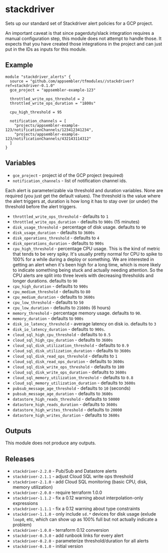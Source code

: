 # stackdriver

Sets up our standard set of Stackdriver alert policies for a GCP
project.

An important caveat is that since pagerduty/slack integration requires
a manual configuration step, this module does not attempt to handle
those. It expects that you have created those integrations in the
project and can just put in the IDs as inputs for this module.

## Example

```
module "stackdriver_alerts" {
  source = "github.com/appsembler/tfmodules//stackdriver?ref=stackdriver-0.1.0"
  gce_project = "appsembler-example-123"
  
  throttled_write_ops_threshold = 2
  throttled_write_ops_duration = "1800s"
  
  cpu_high_threshold = 95
  
  notification_channels = [
    "projects/appsembler-example-123/notificationChannels/123412341234",
    "projects/appsembler-example-123/notificationChannels/432143114312"
  ]
}
```

## Variables

* `gce_project` - project id of the GCP project (required)
* `notification_channels` - list of notification channel ids.

Each alert is parameterizable via threshold and duration
variables. None are required (you just get the default values). The
threshold is the value where the alert triggers at, duration is how
long it has to stay over (or under) the threshold before the alert
triggers.

* `throttled_write_ops_threshold` - defaults to `1`
* `throttled_write_ops_duration` - defaults to `900s` (15 minutes)
* `disk_usage_threshold` - percentage of disk usage. defaults to `90`
* `disk_usage_duration` - defaults to `3600s`
* `disk_operations_threshold` - defaults to `4`
* `disk_operations_duration` - defaults to `900s`
* `cpu_high_threshold` - percentage CPU usage. This is the kind of
  metric that tends to be very spiky. It's usually pretty normal for
  CPU to spike to 100% for a while during a deploy or something. We
  are interested in getting an alert when it's been high for a long
  time, which is more likely to indicate something being stuck and
  actually needing attention. So the CPU alerts are split into three
  levels with decreasing thresholds and longer durations. defaults to `90`
* `cpu_high_duration` - defaults to `900s`
* `cpu_medium_threshold` - defaults to `80`
* `cpu_medium_duration` - defaults to `3600s`
* `cpu_low_threshold` - defaults to `50`
* `cpu_low_duration` - defaults to `21600s` (6 hours)
* `memory_threshold` - percentage memory usage. defaults to `90`.
* `memory_duration` - defaults to `900s`
* `disk_io_latency_threshold` - average latency on disk io. defaults
   to `3`
* `disk_io_latency_duration` - defaults to `900s`.
* `cloud_sql_high_cpu_threshold` - defaults to `0.5`
* `cloud_sql_high_cpu_duration` - defaults to `3600s`
* `cloud_sql_disk_utilization_threshold` - defaults to `0.9`
* `cloud_sql_disk_utilization_duration` - defaults to `3600s`
* `cloud_sql_disk_read_ops_threshold` - defaults to `1`
* `cloud_sql_disk_read_ops_duration` - defaults to `3600s`
* `cloud_sql_disk_write_ops_threshold` - defaults to `100`
* `cloud_sql_disk_write_ops_duration` - defaults to `3600s`
* `cloud_sql_memory_utilization_threshold` - defaults to `0.8`
* `cloud_sql_memory_utilization_duration` - defaults to `3600s`
* `pubsub_message_age_threshold` - defaults to `10` (seconds)
* `pubsub_message_age_duration` - defaults to `3600s`
* `datastore_high_reads_threshold` - defaults to `50000`
* `datastore_high_reads_duration` - defaults to `3600s`
* `datastore_high_writes_threshold` - defaults to `20000`
* `datastore_high_writes_duration` - defaults to `3600s`

## Outputs

This module does not produce any outputs.

## Releases

* `stackdriver-2.2.0` - Pub/Sub and Datastore alerts
* `stackdriver-2.1.1` - adjust Cloud SQL write ops threshold
* `stackdriver-2.1.0` - add Cloud SQL monitoring (basic CPU, disk, memory utilization)
* `stackdriver-2.0.0` - require terraform 1.0.0
* `stackdriver-1.1.2` - fix a 0.12 warning about interpolation-only expressions
* `stackdriver-1.1.1` - fix a 0.12 warning about type constraints
* `stackdriver-1.1.0` - only include `sd.*` devices for disk usage
  (exlude `loop0`, etc, which can show up as 100% full but not
  actually indicate a problem)
* `stackdriver-1.0.0` - terraform 0.12 conversion
* `stackdriver-0.3.0` - add runbook links for every alert
* `stackdriver-0.2.0` - parameterize threshold/duration for all alerts
* `stackdriver-0.1.0` - initial version
